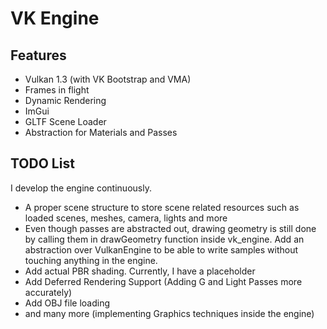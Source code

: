 ﻿# VK Engine

## Features
- Vulkan 1.3 (with VK Bootstrap and VMA)
- Frames in flight
- Dynamic Rendering
- ImGui
- GLTF Scene Loader
- Abstraction for Materials and Passes

## TODO List
I develop the engine continuously.

- A proper scene structure to store scene related resources such as loaded scenes, meshes, camera, lights and more
- Even though passes are abstracted out, drawing geometry is still done by calling them in drawGeometry function inside vk_engine. Add an abstraction over VulkanEngine to be able to write samples without touching anything in the engine.
- Add actual PBR shading. Currently, I have a placeholder 
- Add Deferred Rendering Support (Adding G and Light Passes more accurately)
- Add OBJ file loading
- and many more (implementing Graphics techniques inside the engine)
